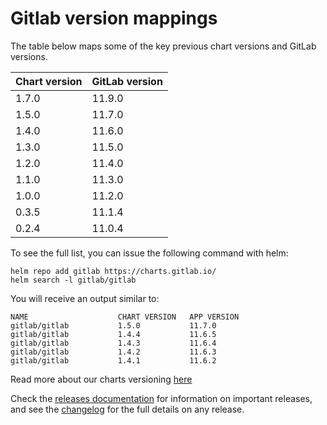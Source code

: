 # Gitlab version mappings

The table below maps some of the key previous chart versions and GitLab versions.

| Chart version | GitLab version |
|---------------|----------------|
| 1.7.0 | 11.9.0 |
| 1.5.0 | 11.7.0 |
| 1.4.0 | 11.6.0 |
| 1.3.0 | 11.5.0 |
| 1.2.0 | 11.4.0 |
| 1.1.0 | 11.3.0 |
| 1.0.0 | 11.2.0 |
| 0.3.5 | 11.1.4 |
| 0.2.4 | 11.0.4 |


To see the full list, you can issue the following command with helm:

```
helm repo add gitlab https://charts.gitlab.io/
helm search -l gitlab/gitlab
```

You will receive an output similar to:

```
NAME                    CHART VERSION   APP VERSION
gitlab/gitlab           1.5.0           11.7.0
gitlab/gitlab           1.4.4           11.6.5
gitlab/gitlab           1.4.3           11.6.4
gitlab/gitlab           1.4.2           11.6.3
gitlab/gitlab           1.4.1           11.6.2
```

Read more about our charts versioning [here](https://gitlab.com/charts/gitlab/blob/master/doc/development/release.md#chart-versioning)

Check the [releases documentation](../releases/index.md) for information on important releases,
and see the [changelog](https://gitlab.com/charts/gitlab/blob/master/CHANGELOG.md) for the full details on any release.